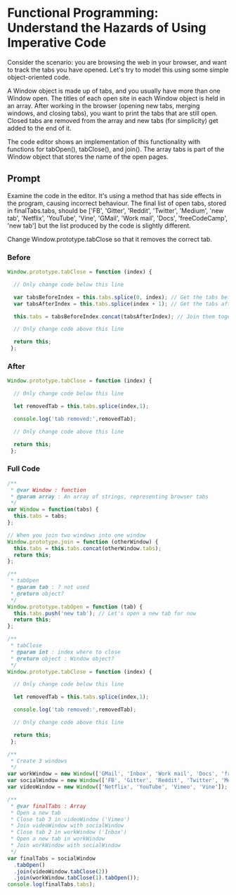 # Functional Programming: Understand the Hazards of Using Imperative Code

Consider the scenario: you are browsing the web in your browser, and want to track the tabs you have opened. Let's try to model this using some simple object-oriented code.

A Window object is made up of tabs, and you usually have more than one Window open. The titles of each open site in each Window object is held in an array. After working in the browser (opening new tabs, merging windows, and closing tabs), you want to print the tabs that are still open. Closed tabs are removed from the array and new tabs (for simplicity) get added to the end of it.

The code editor shows an implementation of this functionality with functions for tabOpen(), tabClose(), and join(). The array tabs is part of the Window object that stores the name of the open pages.

## Prompt

Examine the code in the editor. It's using a method that has side effects in the program, causing incorrect behaviour. The final list of open tabs, stored in finalTabs.tabs, should be ['FB', 'Gitter', 'Reddit', 'Twitter', 'Medium', 'new tab', 'Netflix', 'YouTube', 'Vine', 'GMail', 'Work mail', 'Docs', 'freeCodeCamp', 'new tab'] but the list produced by the code is slightly different.

Change Window.prototype.tabClose so that it removes the correct tab.

### Before

```javascript
Window.prototype.tabClose = function (index) {

  // Only change code below this line

  var tabsBeforeIndex = this.tabs.splice(0, index); // Get the tabs before the tab
  var tabsAfterIndex = this.tabs.splice(index + 1); // Get the tabs after the tab

  this.tabs = tabsBeforeIndex.concat(tabsAfterIndex); // Join them together

  // Only change code above this line

  return this;
 };
```

### After

```javascript
Window.prototype.tabClose = function (index) {

  // Only change code below this line

  let removedTab = this.tabs.splice(index,1);

  console.log('tab removed:',removedTab);

  // Only change code above this line

  return this;
 };
```

### Full Code

```javascript
/**
 * @var Window : function
 * @param array : An array of strings, representing browser tabs
 */
var Window = function(tabs) {
  this.tabs = tabs;
};

// When you join two windows into one window
Window.prototype.join = function (otherWindow) {
  this.tabs = this.tabs.concat(otherWindow.tabs);
  return this;
};

/**
 * tabOpen
 * @param tab : ? not used
 * @return object?
 */
Window.prototype.tabOpen = function (tab) {
  this.tabs.push('new tab'); // Let's open a new tab for now
  return this;
};

/**
 * tabClose
 * @param int : index where to close
 * @return object : Window object?
 */
Window.prototype.tabClose = function (index) {

  // Only change code below this line

  let removedTab = this.tabs.splice(index,1);

  console.log('tab removed:',removedTab);

  // Only change code above this line

  return this;
 };

/**
 * Create 3 windows
 */
var workWindow = new Window(['GMail', 'Inbox', 'Work mail', 'Docs', 'freeCodeCamp']);
var socialWindow = new Window(['FB', 'Gitter', 'Reddit', 'Twitter', 'Medium']);
var videoWindow = new Window(['Netflix', 'YouTube', 'Vimeo', 'Vine']);

/**
 * @var finalTabs : Array
 * Open a new tab
 * Close tab 3 in videoWindow ('Vimeo')
 * Join videoWindow with socialWindow
 * Close tab 2 in workWindow ('Inbox')
 * Open a new tab in workWindow
 * Join workWindow with socialWindow
 */
var finalTabs = socialWindow
  .tabOpen()
  .join(videoWindow.tabClose(2))
  .join(workWindow.tabClose(1).tabOpen());
console.log(finalTabs.tabs);
```